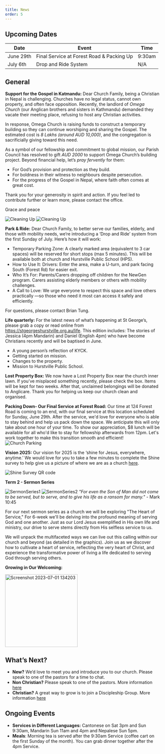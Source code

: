 ```yaml
---
title: News
order: 5
---
```


## Upcoming Dates

| Date | Event | Time |
| ---- | ---- | ---- |
| June 29th | Final Service at Forest Road & Packing Up| 9:30am |
| July 6th | Drop and Ride System | N/A |

## General
**Support for the Gospel in Katmandu:** 
Dear Church Family, being a Christian in Nepal is challenging. Churches have no legal status, cannot own property, and often face opposition. Recently, the landlord of *Omega Church* (our Anglican brothers and sisters in Kathmandu) demanded they vacate their meeting place, refusing to host any Christian activities.  

In response, Omega Church is raising funds to construct a temporary building so they can continue worshiping and sharing the Gospel. The estimated cost is *8 Lakhs (around AUD 10,000)*, and the congregation is sacrificially giving toward this need.  

As a symbol of our fellowship and commitment to global mission, our Parish Council has resolved to gift *AUD 2000* to support Omega Church’s building project. Beyond financial help, let’s *pray fervently* for them:  
- For God’s provision and protection as they build.  
- For boldness in their witness to neighbours despite persecution.  
- For the progress of the Gospel in Nepal, where faith often comes at great cost.  

Thank you for your generosity in spirit and action. If you feel led to contribute further or learn more, please contact the office.  

Grace and peace

![Cleaning Up](https://raw.githubusercontent.com/stgeorgeshurstville/bulletin/main/images/cleaningup.png)
![Cleaning Up](https://raw.githubusercontent.com/stgeorgeshurstville/bulletin/main/images/cleaningup2.png)

**Park & Ride:**
Dear Church Family, to better serve our families, elderly, and those with mobility needs, we’re introducing a ‘Drop and Ride’ system from the first Sunday of July. Here’s how it will work:

- Temporary Parking Zone:
A clearly marked area (equivalent to 3 car spaces) will be reserved for short stops (max 5 minutes).
This will be available both at church and Hurstville Public School (HPS).
- How to Use It:
Drivers: Enter the area, make a U-turn, and park facing South (Forest Rd) for easier exit.
- Who It’s For:
Parents/Carers dropping off children for the NewGen program.
Carers assisting elderly members or others with mobility challenges.
- A Call to Love:
We urge everyone to respect this space and love others practically —so those who need it most can access it safely and efficiently.

For questions, please contact Brian Tung.


**Life quarterly:**
For the latest news of what’s happening at St George’s, please grab a copy or read online from https://stgeorgeshurstville.org.au/life. This edition includes:
The stories of Jessica (4pm Mandarin) and Daniel (English 4pm) who have become Christians recently and will be baptised in June. 
- A young person’s reflection of KYCK. 
- Getting started on mission. 
- Changes to the property. 
- Mission to Hurstville Public School.      


**Lost Property Box:**
We now have a Lost Property Box near the church inner lawn. If you’ve misplaced something recently, please check the box. Items will be kept for two weeks. After that, unclaimed belongings will be donated to Anglicare. Thank you for helping us keep our church clean and organised.


**Packing Down- Our Final Service at Forest Road:**
Our time at 124 Forest Road is coming to an end, with our final service at this location scheduled for Sunday, June 29th. After the service, we'd love for everyone who is able to stay behind and help us pack down the space. We anticipate this will only take about one hour of your time. To show our appreciation, $8 lunch will be available for all who'd like to stay for fellowship afterwards from 12pm. Let's work together to make this transition smooth and efficient!
![Church Parking](https://raw.githubusercontent.com/stgeorgeshurstville/bulletin/main/images/pngchurch.png)

**Vision 2025:** 
Our vision for 2025 is the ‘shine for Jesus, everywhere, anytime.’ We would love for you to take a few minutes to complete the Shine survey to help give us a picture of where we are as a church [here](https://docs.google.com/forms/d/e/1FAIpQLSezXaAZ_-lCp9NhPs6MlBz5c127LD8oH5YMn1BdLzrOT2Q8Ug/viewform?usp=dialog).

![Shine Survey QR code](https://raw.githubusercontent.com/stgeorgeshurstville/bulletin/refs/heads/main/images/Notes_250516_091907_fec.jpg)

**Term 2 - Sermon Series**

![SermonSeries1](https://raw.githubusercontent.com/stgeorgeshurstville/bulletin/refs/heads/main/images/Notes_250516_091857_c05.jpg)
![SermonSeries2](https://raw.githubusercontent.com/stgeorgeshurstville/bulletin/refs/heads/main/images/Notes_250516_091845_b05.jpg)
*"For even the Son of Man did not come to be served, but to serve, and to give his life as a ransom for many."* - Mark 10:45

For our next sermon series as a church we will be exploring "The Heart of Service," For 6-week we'll be delving into the profound meaning of serving God and one another. Just as our Lord Jesus exemplified in His own life and ministry, our drive to serve stems directly from His selfless service to us.

We will unpack the multifaceted ways we can live out this calling within our church and beyond (as detailed in the graphics). Join us as we discover how to cultivate a heart of service, reflecting the very heart of Christ, and experience the transformative power of living a life dedicated to serving God through serving others.


**Growing in Our Welcoming:**
  
  <img width="236" alt="Screenshot 2023-07-01 134203" src="https://github.com/stgeorgeshurstville/bulletin/assets/119166299/b540ac1c-0ba4-481e-90a5-5464939f7e4c">


## What’s Next?
- **New?** We’d love to meet you and introduce you to our church. Please speak to one of the pastors for a time to chat. 
- **Non Christian?** Please speak to one of the pastors. More information [here](https://stgeorgeshurstville.org.au/lets-talk-about-christianity)
- **Christian?** A great way to grow is to join a Discipleship Group. More information [here](https://stgeorgeshurstville.org.au/discipleship-groups)

## Ongoing Events
- **Services in Different Languages:** Cantonese on Sat 3pm and Sun 9:30am, Mandarin Sun 11am and 4pm and Nepalese Sun 5pm. 
- **Meals**: Morning tea is served after the 9:30am Service (coffee cart on the first Sunday of the month). You can grab dinner together after the 4pm Service.

